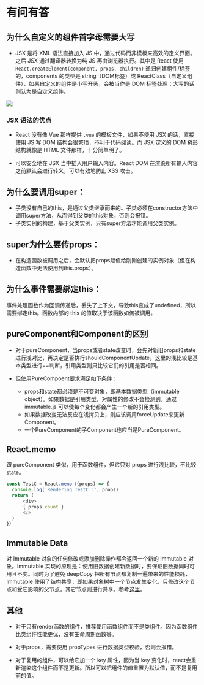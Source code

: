 # 有问有答

## 为什么自定义的组件首字母需要大写

  - JSX 是将 XML 语法直接加入 JS 中，通过代码而非模板来高效的定义界面。之后 JSX 通过翻译器转换为纯 JS 再由浏览器执行。其中是 React 使用 `React.createElement(component, props, children)` 递归创建组件/标签的，components 的类型是 string（DOM标签）或 ReactClass（自定义组件），如果自定义的组件是小写开头，会被当作是 DOM 标签处理；大写的话则认为是自定义组件。

![](https://user-gold-cdn.xitu.io/2019/7/1/16bab4a0c06e52ba?imageView2/0/w/1280/h/960/format/webp/ignore-error/1)


### JSX 语法的优点

- React 没有像 Vue 那样提供 `.vue` 的模板文件，如果不使用 JSX 的话，直接使用 JS 写 DOM 结构会很繁琐，不利于代码阅读。而 JSX 定义的 DOM 树形结构就像是 HTML 文件那样，十分简单明了。

- 可以安全地在 JSX 当中插入用户输入内容。React DOM 在渲染所有输入内容之前默认会进行转义，可以有效地防止 XSS 攻击。

## 为什么要调用super：
  - 子类没有自己的this，是通过父类继承而来的。子类必须在constructor方法中调用super方法，从而得到父类的this对象，否则会报错。
  - 子类实例的构建，基于父类实例，只有super方法才能调用父类实例。

## super为什么要传props：
- 在构造函数被调用之后，会默认把props赋值给刚刚创建的实例对象（但在构造函数中无法使用到this.props）。

## 为什么事件需要绑定this：

事件处理函数作为回调传递后，丢失了上下文，导致this变成了undefined，所以需要绑定this。函数内部的 this 的值取决于该函数如何被调用。

## pureComponent和Component的区别
  - 对于pureComponent，当props或者state改变时，会先对新旧props和state进行浅对比，再决定是否执行shouldComponentUpdate。这里的浅比较是基本类型进行==判断，引用类型则只比较它们的引用是否相同。

  - 但使用PureCompoent要求满足如下条件：
    - props和state都必须是不可变对象，即基本数据类型（immutable object）。如果数据是引用类型，对属性的修改不会检测到。通过 immutable.js 可以使每个变化都会产生一个新的引用类型。
    - 如果数据改变无法反应在浅拷贝上，则应该调用forceUpdate来更新Component。
    - 一个PureComponent的子Component也应当是PureComponent。

## React.memo

跟 pureComponent 类似，用于函数组件，但它只对 props 进行浅比较，不比较 state。

```js
const TestC = React.memo（(props) => {
  console.log('Rendering TestC :', props)
  return ( 
      <div>
      { props.count }
      </>
  )
}）
```

## Immutable Data

对 Immutable 对象的任何修改或添加删除操作都会返回一个新的 Immutable 对象。Immutable 实现的原理是：使用旧数据创建新数据时，要保证旧数据同时可用且不变。同时为了避免 deepCopy 把所有节点都复制一遍带来的性能损耗，Immutable 使用了结构共享，即如果对象树中一个节点发生变化，只修改这个节点和受它影响的父节点，其它节点则进行共享。参考[这里](https://github.com/camsong/blog/issues/3)。

## 其他

- 对于只有render函数的组件，推荐使用函数组件而不是类组件。因为函数组件比类组件性能更优，没有生命周期函数等。

- 对于props，需要使用 propTypes 进行数据类型校验，否则会报错。

- 对于复用的组件，可以给它加一个 key 属性，因为当 key 变化时，react会重新渲染这个组件而不是更新。所以可以把组件的值重置为默认值，而不是复用前的值。
